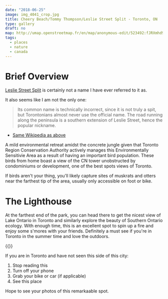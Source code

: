 ```yaml
---
date: "2018-06-25"
image: img_4041_crop.jpg
title: Cheery Beach/Tommy Thompson/Leslie Street Split - Toronto, ON
type: gallery
draft: no
map: http://umap.openstreetmap.fr/en/map/anonymous-edit/523492:fJRXmhd93efRccmA6lMfzzMVy9o
tags:
  - places
  - nature
  - canada  
---
```


# Brief Overview  

[Leslie Street Split](https://en.wikipedia.org/wiki/Leslie_Street_Spit) is certainly not a name I have ever referred to it as.  

It also seems like I am not the only one:  
> Its common name is technically incorrect, since it is not truly a spit, but Torontonians almost never use the official name. The road running along the peninsula is a southern extension of Leslie Street, hence the popular nickname.  
    
- [Same Wikipedia as above](https://en.wikipedia.org/wiki/Leslie_Street_Spit)  

A mild environmental retreat amidst the concrete jungle given that Toronto Region Conservation Authority actively manages this Environmentally Sensitivie Area as a result of having an important bird population. These birds from home boast a view of the CN tower unobstructed by condominiums or development, one of the best spots views of Toronto.  

If birds aren't your thing, you'll likely capture sites of muskrats and otters near the farthest tip of the area, usually only accessible on foot or bike.  

# The Lighthouse  

At the farthest end of the park, you can head there to get the nicest view of Lake Ontario in Toronto and similarly explore the beauty of Southern Ontario ecology.  With enough time, this is an excellent spot to spin up a fire and enjoy some s'mores with your friends.  Definitely a must see if you're in Toronto in the summer time and love the outdoors.  

{{<osm mapName = "leslie-street-split_523492"  >}}  

If you are in Toronto and have not seen this side of this city:  
1. Stop reading this  
2. Turn off your phone  
3. Grab your bike or car (if applicable)  
4. See this place  

Hope to see your photos of this remarkaable spot.  






